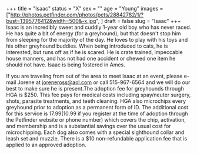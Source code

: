 +++
title = "Isaac"
status = "X"
sex = ""
age = "Young"
images = ["http://photos.petfinder.com/photos/pets/28842782/1/?bust=1395776412&width=500&-x.jpg",
]
draft = false
slug = "Isaac"
+++
Isaac is an incredibly sweet and cuddly 1-year old boy who has never raced. He has quite a bit of energy (for a greyhound), but that doesn't stop him from sleeping for the majority of the day. He loves to play with his toys and his other greyhound buddies. When being introduced to cats, he is interested, but runs off as if he is scared. He is crate trained, impeccable house manners, and has not had one accident or chewed one item he should not have. Isaac is being fostered in Ames.

If you are traveling from out of the area to meet Isaac at an event, please e-mail Jorene at joreneross@aol.com or call 515-967-6564 and we will do our best to make sure he is present.The adoption fee for greyhounds through HGA is $250. This fee pays for medical costs including spay/neuter surgery, shots, parasite treatments, and teeth cleaning. HGA also microchips every greyhound prior to adoption as a permanent form of ID. The additional cost for this service is $17.99 ($10.99 if you register at the time of adoption through the Petfinder website or phone number) which covers the chip, activation, and membership and is a substantial savings over the usual cost for microchipping. Each dog also comes with a special sighthound collar and leash set and muzzle. There is a $10 non-refundable application fee that is applied to an approved adoption.
